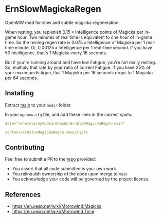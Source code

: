 # ErnSlowMagickaRegen
OpenMW mod for slow and subtle magicka regeneration.

When resting, you replenish 0.15 × Intelligence points of Magicka per in-game hour. Two minutes of real time is equivalent to one hour of in-game time.
So the resting regen rate is 0.075 x Intelligence of Magicka per 1 real-time minute.
Or, 0.00125 x Intelligence per 1 real-time second.
If you have 50 Intelligence, that's 1 Magicka every 16 seconds.

But if you're running around and have low Fatigue, you're not really resting. So, multiply that rate by your ratio of current Fatigue.
If you have 25% of your maximum Fatigue, that 1 Magicka per 16 seconds drops to 1 Magicka per 64 seconds.


## Installing
Extract [main](https://github.com/erinpentecost/ErnSlowMagickaRegen/archive/refs/heads/main.zip) to your `mods/` folder.


In your `openmw.cfg` file, and add these lines in the correct spots:

```yaml
data="/wherevermymodsare/mods/ErnSlowMagickaRegen-main"

content=ErnSlowMagickaRegen.omwscripts
```

## Contributing

Feel free to submit a PR to the [repo](https://github.com/erinpentecost/ErnSlowMagickaRegen) provided:

* You assert that all code submitted is your own work.
* You relinquish ownership of the code upon merge to `main`.
* You acknowledge your code will be governed by the project license.


## References

* https://en.uesp.net/wiki/Morrowind:Magicka
* https://en.uesp.net/wiki/Morrowind:Time
